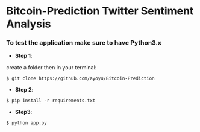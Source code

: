 # Bitcoin-Prediction Twitter Sentiment Analysis

### To test the application make sure to have Python3.x

- **Step 1**:

create a folder then in your terminal:
```
$ git clone https://github.com/ayoyu/Bitcoin-Prediction
```

- **Step 2**:
```
$ pip install -r requirements.txt
```
- **Step3**:
```
$ python app.py
```



